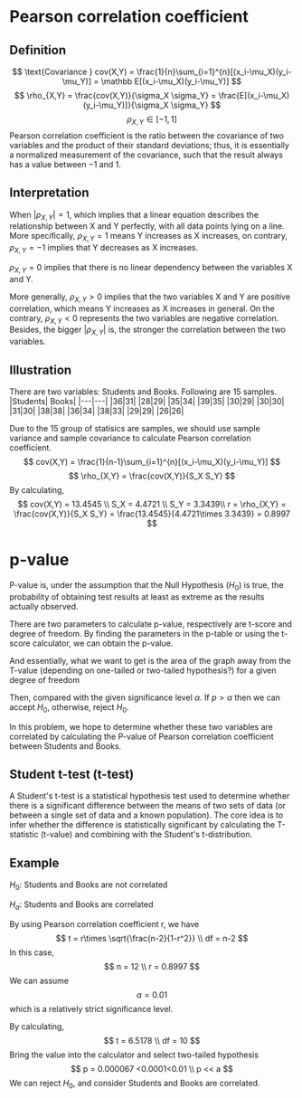 #  Pearson correlation coefficient
## Definition
$$
    \text{Covariance } cov(X,Y) = \frac{1}{n}\sum_{i=1}^{n}[(x_i-\mu_X)(y_i-\mu_Y)] = \mathbb E[(x_i-\mu_X)(y_i-\mu_Y)]
$$
$$
    \rho_{X,Y} = \frac{cov(X,Y)}{\sigma_X \sigma_Y} = \frac{E[(x_i-\mu_X)(y_i-\mu_Y)]}{\sigma_X \sigma_Y} 
$$
$$
\rho_{X,Y} \in [-1,1]
$$
Pearson correlation coefficient is the ratio between the covariance of two variables and the product of their standard deviations; thus, it is essentially a normalized measurement of the covariance, such that the result always has a value between −1 and 1. 
## Interpretation
When $|\rho_{X,Y}| = 1$, which implies that a linear equation describes the relationship between X and Y perfectly, with all data points lying on a line. More specifically, $\rho_{X,Y} = 1$ means Y increases as X increases, on contrary, $\rho_{X,Y}=-1$ implies that Y decreases as X increases.

$\rho_{X,Y}=0$ implies that there is no linear dependency between the variables X and Y.

More generally, $\rho_{X,Y} >0$ implies that the two variables X and Y are positive correlation, which means Y increases as X increases in general. On the contrary, $\rho_{X,Y}<0$ represents the two variables are negative correlation. Besides, the bigger $|\rho_{X,Y}|$ is, the stronger the correlation between the two variables.
##  Illustration
There are two variables: Students and Books. Following are 15 samples.
|Students| Books|
|---|---|
|36|31|
|28|29|
|35|34|
|39|35|
|30|29|
|30|30|
|31|30|
|38|38|
|36|34|
|38|33|
|29|29|
|26|26|

Due to the 15 group of statisics are samples, we should use sample variance and sample covariance to calculate Pearson correlation coefficient.
$$
    cov(X,Y) = \frac{1}{n-1}\sum_{i=1}^{n}[(x_i-\mu_X)(y_i-\mu_Y)]
$$
$$
    \rho_{X,Y} = \frac{cov(X,Y)}{S_X S_Y}
$$
By calculating,
$$
    cov(X,Y) = 13.4545 \\
    S_X = 4.4721 \\
    S_Y = 3.3439\\
    r = \rho_{X,Y} = \frac{cov(X,Y)}{S_X S_Y} = \frac{13.4545}{4.4721\times 3.3439} = 0.8997
$$
# p-value
P-value is, under the assumption that the Null Hypothesis ($H_0$) is true, the probability of obtaining test results at least as extreme as the results actually observed.

There are two parameters to calculate p-value, respectively are t-score and degree of freedom. By finding the parameters in the p-table or using the t-score calculator, we can obtain the p-value.

And essentially, what we want to get is the area of the graph away from the T-value (depending on one-tailed or two-tailed hypothesis?) for a given degree of freedom

Then, compared with the given significance level $\alpha$. If $p > \alpha$ then we can accept $H_0$, otherwise, reject $H_0$.

In this problem, we hope to determine whether these two variables are correlated by calculating the P-value of Pearson correlation coefficient between Students and Books.

## Student t-test (t-test)
A Student's t-test is a statistical hypothesis test used to determine whether there is a significant difference between the means of two sets of data (or between a single set of data and a known population). The core idea is to infer whether the difference is statistically significant by calculating the T-statistic (t-value) and combining with the Student's t-distribution.
## Example
$H_0$:  Students and Books are not correlated

$H_a$: Students and Books are correlated

By using Pearson correlation coefficient r, we have
$$
    t = r\times \sqrt{\frac{n-2}{1-r^2}} \\
    df = n-2
$$
In this case,
$$
    n = 12 \\
    r = 0.8997
$$
We can assume $$\alpha = 0.01$$ which is a relatively strict significance level.

By calculating,
$$
    t = 6.5178 \\
    df = 10
$$
Bring the value into the calculator and select two-tailed  hypothesis
$$
    p = 0.000067 <0.0001<0.01 \\
    p << a
$$
We can reject $H_0$, and consider Students and Books are correlated.